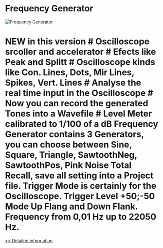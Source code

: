 # Frequency Generator
![Frequency Generator](https://mycommerce.akamaized.net/api/pimages/P100782/BIG/100782.GIF)
# NEW in this version # Oscilloscope srcoller and accelerator # Efects like Peak and Splitt # Oscilloscope kinds like Con. Lines, Dots, Mir Lines, Spikes, Vert. Lines # Analyse the real time input in the Oscilloscope # Now you can record the generated Tones into a Wavefile # Level Meter calibrated to 1/100 of a dB Frequency Generator contains 3 Generators, you can choose between Sine, Square, Triangle, SawtoothNeg, SawtoothPos, Pink Noise Total Recall, save all setting into a Project file. Trigger Mode is certainly for the Oscilloscope. Trigger Level +50;-50 Mode Up Flang and Down Flank. Frequency from 0,01 Hz up to 22050 Hz.
[>> Detailed information](https://secure.shareit.com/shareit/product.html?productid=100782&affiliateid=200057808)